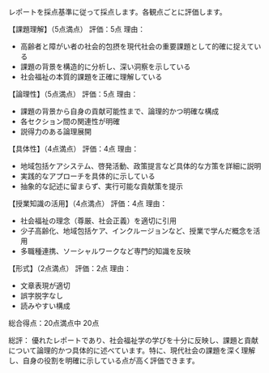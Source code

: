 レポートを採点基準に従って採点します。各観点ごとに評価します。

【課題理解】（5点満点）
評価：5点
理由：
- 高齢者と障がい者の社会的包摂を現代社会の重要課題として的確に捉えている
- 課題の背景を構造的に分析し、深い洞察を示している
- 社会福祉の本質的課題を正確に理解している

【論理性】（5点満点）
評価：5点
理由：
- 課題の背景から自身の貢献可能性まで、論理的かつ明確な構成
- 各セクション間の関連性が明確
- 説得力のある論理展開

【具体性】（4点満点）
評価：4点
理由：
- 地域包括ケアシステム、啓発活動、政策提言など具体的な方策を詳細に説明
- 実践的なアプローチを具体的に示している
- 抽象的な記述に留まらず、実行可能な貢献策を提示

【授業知識の活用】（4点満点）
評価：4点
理由：
- 社会福祉の理念（尊厳、社会正義）を適切に引用
- 少子高齢化、地域包括ケア、インクルージョンなど、授業で学んだ概念を活用
- 多職種連携、ソーシャルワークなど専門的知識を反映

【形式】（2点満点）
評価：2点
理由：
- 文章表現が適切
- 誤字脱字なし
- 読みやすい構成

総合得点：20点満点中 20点

総評：
優れたレポートであり、社会福祉学の学びを十分に反映し、課題と貢献について論理的かつ具体的に述べています。特に、現代社会の課題を深く理解し、自身の役割を明確に示している点が高く評価できます。
